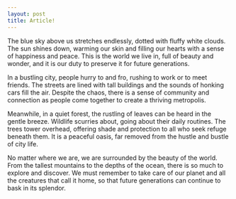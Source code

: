 ```yaml
---
layout: post
title: Article!
---
```


The blue sky above us stretches endlessly, dotted with fluffy white clouds. The sun shines down, warming our skin and filling our hearts with a sense of happiness and peace. This is the world we live in, full of beauty and wonder, and it is our duty to preserve it for future generations.

In a bustling city, people hurry to and fro, rushing to work or to meet friends. The streets are lined with tall buildings and the sounds of honking cars fill the air. Despite the chaos, there is a sense of community and connection as people come together to create a thriving metropolis.

Meanwhile, in a quiet forest, the rustling of leaves can be heard in the gentle breeze. Wildlife scurries about, going about their daily routines. The trees tower overhead, offering shade and protection to all who seek refuge beneath them. It is a peaceful oasis, far removed from the hustle and bustle of city life.

No matter where we are, we are surrounded by the beauty of the world. From the tallest mountains to the depths of the ocean, there is so much to explore and discover. We must remember to take care of our planet and all the creatures that call it home, so that future generations can continue to bask in its splendor.
